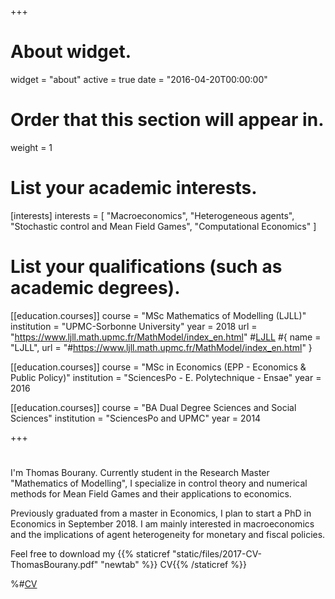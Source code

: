+++
# About widget.
widget = "about"
active = true
date = "2016-04-20T00:00:00"

# Order that this section will appear in.
weight = 1

# List your academic interests.
[interests]
  interests = [
    "Macroeconomics",
    "Heterogeneous agents",
    "Stochastic control and Mean Field Games",
    "Computational Economics"
  ]

# List your qualifications (such as academic degrees).
[[education.courses]]
  course = "MSc Mathematics of Modelling (LJLL)"
  institution = "UPMC-Sorbonne University"
  year = 2018
  url = "https://www.ljll.math.upmc.fr/MathModel/index_en.html"
#<a href="https://www.ljll.math.upmc.fr/MathModel/index_en.html" target="_blank">LJLL</a>
#{ name = "LJLL", url = "#https://www.ljll.math.upmc.fr/MathModel/index_en.html" }

[[education.courses]]
  course = "MSc in Economics (EPP - Economics & Public Policy)"
  institution = "SciencesPo - E. Polytechnique - Ensae"
  year = 2016

[[education.courses]]
  course = "BA Dual Degree Sciences and Social Sciences"
  institution = "SciencesPo and UPMC"
  year = 2014
 
+++

# 

I'm Thomas Bourany. Currently student in the Research Master "Mathematics of Modelling", I specialize in control theory and numerical methods for Mean Field Games and their applications to economics.

Previously graduated from a master in Economics, I plan to start a PhD in Economics in September 2018. I am mainly interested in macroeconomics and the implications of agent heterogeneity for monetary and fiscal policies.  

Feel free to download my {{% staticref "static/files/2017-CV-ThomasBourany.pdf" "newtab" %}} CV{{% /staticref %}}

%#<a href="ThomasBourany/" target="_blank">CV</a>
